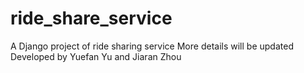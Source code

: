 # ride_share_service
A Django project of ride sharing service
More details will be updated
Developed by Yuefan Yu and Jiaran Zhou
